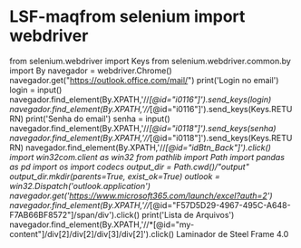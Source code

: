 # LSF-maqfrom selenium import webdriver 
from selenium.webdriver import Keys
from selenium.webdriver.common.by import By
navegador = webdriver.Chrome()
navegador.get("https://outlook.office.com/mail/")
print('Login no email')
login = input()
navegador.find_element(By.XPATH,'//*[@id="i0116"]').send_keys(login)
navegador.find_element(By.XPATH,'//*[@id="i0116"]').send_keys(Keys.RETURN)
print('Senha do email')
senha = input()
navegador.find_element(By.XPATH,'//*[@id="i0118"]').send_keys(senha)
navegador.find_element(By.XPATH,'//*[@id="i0118"]').send_keys(Keys.RETURN)
navegador.find_element(By.XPATH,'//*[@id="idBtn_Back"]').click()
import win32com.client as win32
from pathlib import Path
import pandas as pd
import os
import codecs
output_dir = Path.cwd()/"output"
output_dir.mkdir(parents=True, exist_ok=True) 
outlook = win32.Dispatch('outlook.application')
navegador.get('https://www.microsoft365.com/launch/excel?auth=2')
navegador.find_element(By.XPATH,'//*[@id="F57D5D29-4967-495C-A648-F7AB66BF8572"]/span/div').click()
print('Lista de Arquivos')
navegador.find_element(By.XPATH,'//*[@id="my-content"]/div[2]/div[2]/div[3]/div[2]').click()
Laminador de Steel Frame 4.0
